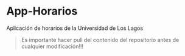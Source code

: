# App-Horarios
Aplicación de horarios de la Universidad de Los Lagos

> Es importante hacer pull del contenido del repositorio antes de cualquier modificación!!!

